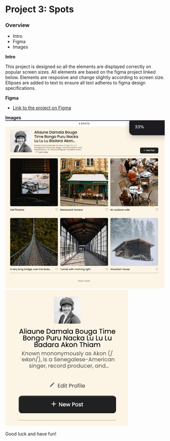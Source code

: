 # Project 3: Spots

### Overview

- Intro
- Figma
- Images

**Intro**

This project is designed so all the elements are displayed correctly on popular screen sizes. All elements are based on the figma project linked below. Elements are resposive and change slightly according to screen size. Ellipses are added to text to ensure all text adheres to figma design specifications.

**Figma**

- [Link to the project on Figma](https://www.figma.com/file/BBNm2bC3lj8QQMHlnqRsga/Sprint-3-Project-%E2%80%94-Spots?type=design&node-id=2%3A60&mode=design&t=afgNFybdorZO6cQo-1)

**Images**  
![webpage preview](./images/page-view.png)
![webpage mobile preview](./images/mobile-profile-view.png)

Good luck and have fun!

